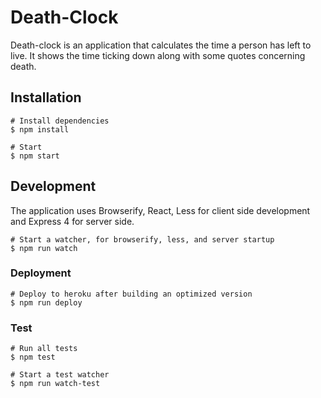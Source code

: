 # Death-Clock

Death-clock is an application that calculates the time a person has left to
live. It shows the time ticking down along with some quotes concerning
death.

## Installation

```
# Install dependencies
$ npm install

# Start
$ npm start
```

## Development

The application uses Browserify, React, Less for client side development and
Express 4 for server side.

```
# Start a watcher, for browserify, less, and server startup
$ npm run watch
```

### Deployment
```
# Deploy to heroku after building an optimized version
$ npm run deploy
```

### Test
```
# Run all tests
$ npm test

# Start a test watcher
$ npm run watch-test
```

